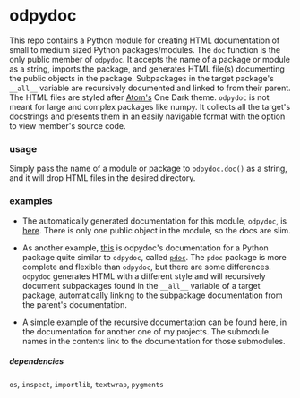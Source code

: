 # odpydoc

This repo contains a Python module for creating HTML documentation of small to medium sized Python packages/modules. The `doc` function is the only public member of `odpydoc`. It accepts the name of a package or module as a string, imports the package, and generates HTML file(s) documenting the public objects in the package. Subpackages in the target package's `__all__` variable are recursively documented and linked to from their parent. The HTML files are styled after [Atom's](https://atom.io/) One Dark theme. `odpydoc` is not meant for large and complex packages like numpy. It collects all the target's docstrings and presents them in an easily navigable format with the option to view member's source code.

### usage
Simply pass the name of a module or package to `odpydoc.doc()` as a string, and it will drop HTML files in the desired directory.

### examples
* The automatically generated documentation for this module, `odpydoc`, is [here](http://markmbaum.github.io/odpydoc). There is only one public object in the module, so the docs are slim.

* As another example, [this](http://markmbaum.github.io/odpydoc/pdoc.html) is odpydoc's documentation for a Python package quite similar to `odpydoc`, called [`pdoc`](https://github.com/BurntSushi/pdoc). The `pdoc` package is more complete and flexible than `odpydoc`, but there are some differences. `odpydoc` generates HTML with a different style and will recursively document subpackages found in the `__all__` variable of a target package, automatically linking to the subpackage documentation from the parent's documentation.

* A simple example of the recursive documentation can be found [here](http://markmbaum.github.io/emf/), in the documentation for another one of my projects. The submodule names in the contents link to the documentation for those submodules.

##### dependencies
`os`, `inspect`, `importlib`, `textwrap`, `pygments`
